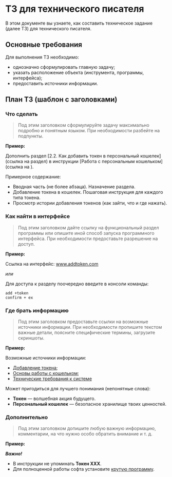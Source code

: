 # ТЗ для технического писателя

В этом документе вы узнаете, как составить техническое задание (далее ТЗ) для технического писателя.

## Основные требования
Для выполнения ТЗ необходимо:
- однозначно сформулировать главную задачу;
- указать расположение объекта (инструмента, программы, интерфейса);
- предоставить источники информации.

## План ТЗ (шаблон с заголовками)
### Что сделать
> Под этим заголовком сформулируйте задачу максимально подробно и понятным языком. При необходимости разбейте на подпункты.

**Пример:**

Дополнить раздел [2.2. Как добавить токен в персональный кошелек](ссылка на раздел) в инструкции [Работа с персональным кошельком](ссылка на ).

Примерное содержание:
- Вводная часть (не более абзаца). Назначение раздела.
- Добавление токена в кошелек. Пошаговая инструкция для каждого типа токена.
- Просмотр истории добавления токенов (как зайти, что и где нажать).

### Как найти в интерфейсе
> Под этим заголовком дайте ссылку на функциональный раздел программы или опишите иной способ запуска программного интерфейса. При необходимости предоставьте разрешение на доступ.

**Пример:**

Ссылка на интерфейс: www.addtoken.com  

*или*  

Для доступа к разделу поочередно введите в консоли команды:
```
add +token
confirm + ex
```

### Где брать информацию
> Под этим заголовком предоставьте ссылки на возможные источники информации. При необходимости пропишите текстом важные детали, поясните специфические термины, загрузите скриншоты.

**Пример:**

Возможные источники информации:
- [Добавление токена](ссылка1);
- [Основы работы с кошельком](ссылка2);
- [Технические требования к системе](ссылка3)

Может пригодиться для лучшего понимания (непонятные слова):
- **Токен** — волшебная акция будущего.
- **Персональный кошелек** — безопасное хранилище твоих ценностей.

### Дополнительно
> Под этим заголовком допишите любую важную информацию, комментарии, на что нужно особо обратить внимание и т. д.

**Пример:**  

***Важно!***
- В инструкции не упоминать **Токен ХХХ**.
- Для полноценной работы софта установите [крутую программу](ссылка_на_программу).
